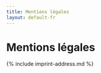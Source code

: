 ```yaml
---
title: Mentions légales
layout: default-fr
---
```


# Mentions légales

<!-- Do not change, all information are requried by law in Germany... -->
{% include imprint-address.md %}
